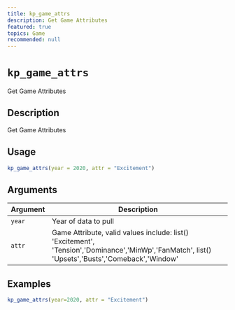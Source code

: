 ```yaml
---
title: kp_game_attrs
description: Get Game Attributes
featured: true
topics: Game
recommended: null
---
```

# `kp_game_attrs`

Get Game Attributes


## Description

Get Game Attributes


## Usage

```r
kp_game_attrs(year = 2020, attr = "Excitement")
```


## Arguments

Argument      |Description
------------- |----------------
`year`     |     Year of data to pull
`attr`     |     Game Attribute, valid values include: list()  'Excitement', 'Tension','Dominance','MinWp','FanMatch', list()  'Upsets','Busts','Comeback','Window'


## Examples

```r
kp_game_attrs(year=2020, attr = "Excitement")
```


